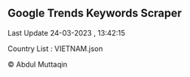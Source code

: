 

## Google Trends Keywords Scraper 
 
Last Update 24-03-2023 , 13:42:15

Country List :
VIETNAM.json



© Abdul Muttaqin 
